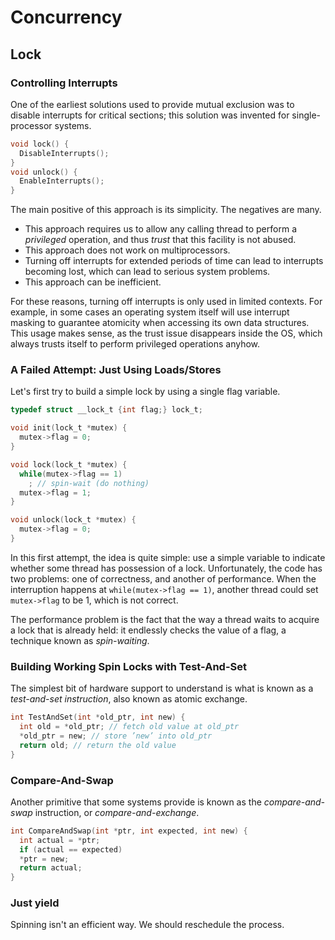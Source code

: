 # Concurrency

## Lock

### Controlling Interrupts

One of the earliest solutions used to provide mutual exclusion was
to disable interrupts for critical sections; this solution was
invented for single-processor systems.

```c
void lock() {
  DisableInterrupts();
}
void unlock() {
  EnableInterrupts();
}
```

The main positive of this approach is its simplicity. The negatives are many.

+ This approach requires us to allow any calling thread to perform
a *privileged* operation, and thus *trust* that this facility is not
abused.
+ This approach does not work on multiprocessors.
+ Turning off interrupts for extended periods of time can lead to
interrupts
becoming lost, which can lead to serious system problems.
+ This approach can be inefficient.

For these reasons, turning off interrupts is only used in limited
contexts. For example, in some cases an operating system itself will use
interrupt masking to guarantee atomicity when accessing its own
data structures. This usage makes sense, as the trust issue disappears
inside the OS, which always trusts itself to perform privileged operations anyhow.

### A Failed Attempt: Just Using Loads/Stores

Let's first try to build a simple lock by using a single flag variable.

```c
typedef struct __lock_t {int flag;} lock_t;

void init(lock_t *mutex) {
  mutex->flag = 0;
}

void lock(lock_t *mutex) {
  while(mutex->flag == 1)
    ; // spin-wait (do nothing)
  mutex->flag = 1;
}

void unlock(lock_t *mutex) {
  mutex->flag = 0;
}
```

In this first attempt, the idea is quite simple: use a simple variable to
indicate whether some thread has possession of a lock. Unfortunately, the
code has two problems: one of correctness, and another of performance.
When the interruption happens at `while(mutex->flag == 1)`, another thread
could set `mutex->flag` to be 1, which is not correct.

The performance problem is the fact that the way a thread waits to acquire
a lock that is already held: it endlessly checks the value of a flag, a
technique known as *spin-waiting*.

### Building Working Spin Locks with Test-And-Set

The simplest bit of hardware support to understand is what is known as
a *test-and-set instruction*, also known as atomic exchange.

```c
int TestAndSet(int *old_ptr, int new) {
  int old = *old_ptr; // fetch old value at old_ptr
  *old_ptr = new; // store ’new’ into old_ptr
  return old; // return the old value
}
```

### Compare-And-Swap

Another primitive that some systems provide is known as the *compare-and-swap*
instruction, or *compare-and-exchange*.

```c
int CompareAndSwap(int *ptr, int expected, int new) {
  int actual = *ptr;
  if (actual == expected)
  *ptr = new;
  return actual;
}
```

### Just yield

Spinning isn't an efficient way. We should reschedule the process.
